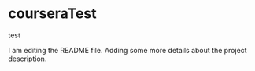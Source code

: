 # courseraTest
test

I am editing the README file. Adding some more details about the project description.

